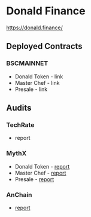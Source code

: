 # Donald Finance

https://donald.finance/

## Deployed Contracts

### BSCMAINNET

- Donald Token - link
- Master Chef - link
- Presale - link

## Audits

### TechRate
- report

### MythX
- Donald Token - [report](https://donald.finance/audits/c9f9200e34d5ed8afd77b62b.pdf)
- Master Chef - [report](https://donald.finance/audits/302b196c2f70b47fd9a7dbe8.pdf)
- Presale - [report](https://donald.finance/audits/b4942cf2647cdad83fbb9f63.pdf)

### AnChain
- [report](https://donald.finance/audits/62dbcdbbc5500d5a79f624cfe4f082d5.pdf)

